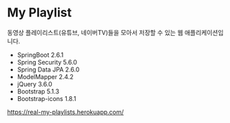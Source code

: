 # My Playlist
동영상 플레이리스트(유튜브, 네이버TV)들을 모아서 저장할 수 있는 웹 애플리케이션입니다.

* SpringBoot 2.6.1
* Spring Security 5.6.0
* Spring Data JPA 2.6.0
* ModelMapper 2.4.2
* jQuery 3.6.0
* Bootstrap 5.1.3
* Bootstrap-icons 1.8.1

https://real-my-playlists.herokuapp.com/
